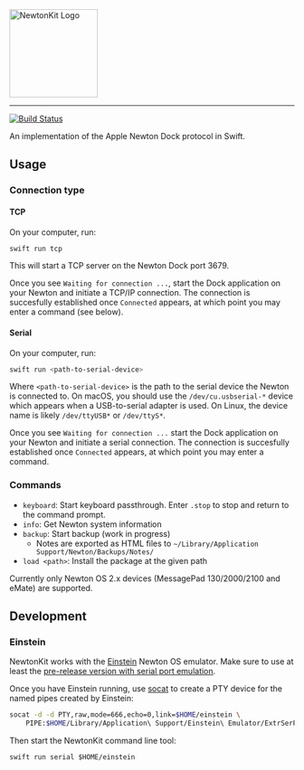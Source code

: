 
<img src="https://github.com/turbolent/NewtonKit/raw/master/logo.png" width="156" height="156" alt="NewtonKit Logo"/>

---

[![Build Status](https://travis-ci.org/turbolent/NewtonKit.svg?branch=master)](https://travis-ci.org/turbolent/NewtonKit)

An implementation of the Apple Newton Dock protocol in Swift.


## Usage


### Connection type

#### TCP

On your computer, run:

```sh
swift run tcp
```

This will start a TCP server on the Newton Dock port 3679.

Once you see `Waiting for connection ...`, start the Dock application on your Newton and initiate a TCP/IP connection.
The connection is succesfully established once `Connected` appears, at which point you may enter a command (see below).

#### Serial

On your computer, run:

```sh
swift run <path-to-serial-device>
```

Where `<path-to-serial-device>` is the path to the serial device the Newton is connected to. On macOS, you should use the `/dev/cu.usbserial-*` device which appears when a USB-to-serial adapter is used. On Linux, the device name is likely `/dev/ttyUSB*` or `/dev/ttyS*`.

Once you see `Waiting for connection ...` start the Dock application on your Newton and initiate a serial connection.
The connection is succesfully established once `Connected` appears, at which point you may enter a command.


### Commands

- `keyboard`: Start keyboard passthrough. Enter `.stop` to stop and return to the command prompt.
- `info`: Get Newton system information
- `backup`: Start backup (work in progress)
    - Notes are exported as HTML files to `~/Library/Application Support/Newton/Backups/Notes/`
- `load <path>`: Install the package at the given path

Currently only Newton OS 2.x devices (MessagePad 130/2000/2100 and eMate) are supported.


## Development

### Einstein

NewtonKit works with the [Einstein](https://github.com/pguyot/Einstein) Newton OS emulator.
Make sure to use at least the [pre-release version with serial port emulation](https://github.com/pguyot/Einstein/releases/tag/2017.2.extr).

Once you have Einstein running, use [socat](http://www.dest-unreach.org/socat/) to create a PTY device for the named pipes created by Einstein:

```sh
socat -d -d PTY,raw,mode=666,echo=0,link=$HOME/einstein \
    PIPE:$HOME/Library/Application\ Support/Einstein\ Emulator/ExtrSerPortSend\!\!PIPE:$HOME/Library/Application\ Support/Einstein\ Emulator/ExtrSerPortRecv
```

Then start the NewtonKit command line tool:

```
swift run serial $HOME/einstein
```
